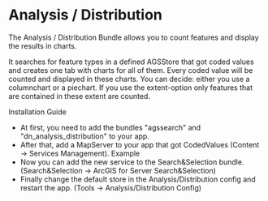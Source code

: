 # Analysis / Distribution
The Analysis / Distribution Bundle allows you to count features and display the results in charts. 

It searches for feature types in a defined AGSStore that got coded values and creates one tab with charts for all of them. Every coded value will be counted and displayed in these charts. You can decide: either you use a columnchart or a piechart. If you use the extent-option only features that are contained in these extent are counted.

Installation Guide
- At first, you need to add the bundles "agssearch" and "dn_analysis_distribution" to your app.
- After that, add a MapServer to your app that got CodedValues (Content -> Services Management). Example
- Now you can add the new service to the Search&Selection bundle. (Search&Selection -> ArcGIS for Server Search&Selection)
- Finally change the default store in the Analysis/Distribution config and restart the app. (Tools -> Analysis/Distribution Config)
